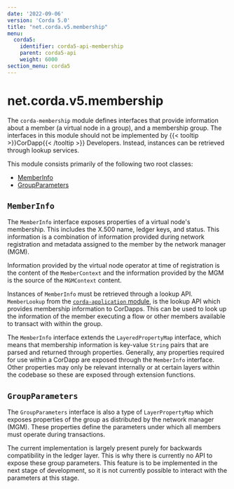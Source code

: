```yaml
---
date: '2022-09-06'
version: 'Corda 5.0'
title: "net.corda.v5.membership"
menu:
  corda5:
    identifier: corda5-api-membership
    parent: corda5-api
    weight: 6000
section_menu: corda5
---
```

# net.corda.v5.membership
The `corda-membership` module defines interfaces that provide information about a member (a virtual node in a group), and a membership group. The interfaces in this module should not be implemented by {{< tooltip >}}CorDapp{{< /tooltip >}} Developers. Instead, instances can be retrieved through lookup services.

This module consists primarily of the following two root classes:
* [MemberInfo](#memberinfo)
* [GroupParameters](#groupparameters)

## `MemberInfo`
The `MemberInfo` interface exposes properties of a virtual node's membership. This includes the X.500 name, ledger keys, and status. This information is a combination of information provided during network registration and metadata assigned to the member by the network manager (MGM).

Information provided by the virtual node operator at time of registration is the content of the `MemberContext` and the information provided by the MGM is the source of the `MGMContext` content.

Instances of `MemberInfo` must be retrieved through a lookup API. `MemberLookup` from the <a href="application/membership.md">`corda-application` module</a>, is the lookup API which provides membership information to CorDapps. This can be used to look up the information of the member executing a flow or other members available to transact with within the group. 

The `MemberInfo` interface extends the `LayeredPropertyMap` interface, which means that membership information is key-value `String` pairs that are parsed and returned through properties. Generally, any properties required for use within a CorDapp are exposed through the `MemberInfo` interface. Other properties may only be relevant internally or at certain layers within the codebase so these are exposed through extension functions.


## `GroupParameters`

The `GroupParameters` interface is also a type of `LayerPropertyMap` which exposes properties of the group as distributed by the network manager (MGM). These properties define the parameters under which all members must operate during transactions.

The current implementation is largely present purely for backwards compatibility in the ledger layer. This is why there is currently no API to expose these group parameters. This feature is to be implemented in the next stage of development, so it is not currently possible to interact with the parameters at this stage.
